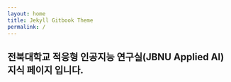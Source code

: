 ```yaml
---
layout: home
title: Jekyll Gitbook Theme
permalink: /
---
```


## 전북대학교 적응형 인공지능 연구실(JBNU Applied AI) 지식 페이지 입니다.